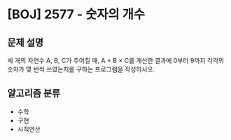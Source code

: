 # [BOJ] 2577 - 숫자의 개수

## 문제 설명

세 개의 자연수 A, B, C가 주어질 때, A × B × C를 계산한 결과에 0부터 9까지 각각의 숫자가 몇 번씩 쓰였는지를 구하는 프로그램을 작성하시오.

## 알고리즘 분류

- 수학
- 구현
- 사칙연산
